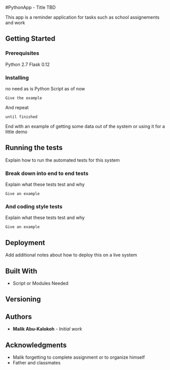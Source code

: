 #PythonApp - Title TBD

This app is a reminder application for tasks such as school assignements and work

## Getting Started



### Prerequisites

Python 2.7
Flask 0.12

### Installing

no need as is Python Script as of now

```
Give the example
```

And repeat

```
until finished
```

End with an example of getting some data out of the system or using it for a little demo

## Running the tests

Explain how to run the automated tests for this system

### Break down into end to end tests

Explain what these tests test and why

```
Give an example
```

### And coding style tests

Explain what these tests test and why

```
Give an example
```

## Deployment

Add additional notes about how to deploy this on a live system

## Built With

* Script or Modules Needed

## Versioning

## Authors

* **Malik Abu-Kalokoh** - *Initial work*

## Acknowledgments

* Malik forgetting to complete assignment or to organize himself
* Father and classmates
